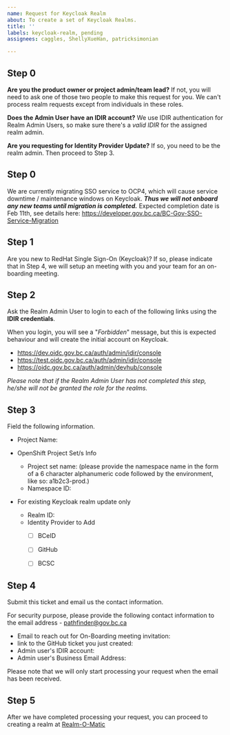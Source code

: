 ```yaml
---
name: Request for Keycloak Realm
about: To create a set of Keycloak Realms.
title: ''
labels: keycloak-realm, pending
assignees: caggles, ShellyXueHan, patricksimonian

---
```


## Step 0
**Are you the product owner or project admin/team lead?**
If not, you will need to ask one of those two people to make this request for you. 
We can't process realm requests except from individuals in these roles.

**Does the Admin User have an IDIR account?**
We use IDIR authentication for Realm Admin Users, so make sure there's a *valid IDIR* for the assigned realm admin.  

**Are you requesting for Identity Provider Update?**
If so, you need to be the realm admin. Then proceed to Step 3.

## Step 0
We are currently migrating SSO service to OCP4, which will cause service downtime / maintenance windows on Keycloak.
***Thus we will not onboard any new teams until migration is completed.***
Expected completion date is Feb 11th, see details here: https://developer.gov.bc.ca/BC-Gov-SSO-Service-Migration


## Step 1
Are you new to RedHat Single Sign-On (Keycloak)? 
If so, please indicate that in Step 4, we will setup an meeting with you and your team for an on-boarding meeting. 


## Step 2
Ask the Realm Admin User to login to each of the following links using the **IDIR credentials**.

When you login, you will see a "_Forbidden_" message, but this is expected behaviour and will create the initial account on Keycloak.

- https://dev.oidc.gov.bc.ca/auth/admin/idir/console
- https://test.oidc.gov.bc.ca/auth/admin/idir/console
- https://oidc.gov.bc.ca/auth/admin/devhub/console

_Please note that if the Realm Admin User has not completed this step, he/she will not be granted the role for the realms._


## Step 3
Field the following information.

* Project Name: 

* OpenShift Project Set/s Info
  - Project set name:  (please provide the namespace name in the form of a 6 character alphanumeric code followed by the environment, like so: a1b2c3-prod.)
  - Namespace ID:

* For existing Keycloak realm update only
  - Realm ID: 
  - Identity Provider to Add
    - [ ] BCeID
    - [ ] GitHub
    - [ ] BCSC


## Step 4
Submit this ticket and email us the contact information.

For security purpose, please provide the following contact information to the email address - pathfinder@gov.bc.ca

* Email to reach out for On-Boarding meeting invitation:
* link to the GitHub ticket you just created: 
* Admin user's IDIR account: 
* Admin user's Business Email Address: 

Please note that we will only start processing your request when the email has been received.


## Step 5
After we have completed processing your request, you can proceed to creating a realm at [Realm-O-Matic](https://realm-o-matic.developer.gov.bc.ca)
